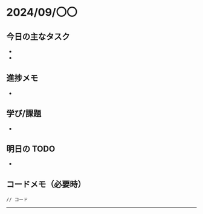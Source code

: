 # 2024/09/〇〇

## 今日の主なタスク

-
-

## 進捗メモ

-

## 学び/課題

-

## 明日の TODO

-

## コードメモ（必要時）

```
// コード
```

---
